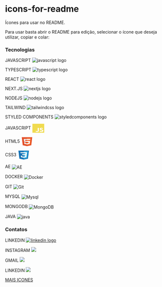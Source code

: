 # icons-for-readme
Ícones para usar no README.

Para usar basta abrir o README para edição, selecionar o ícone que deseja utilizar, copiar e colar:

### Tecnologias

JAVASCRIPT <img src="https://cdn.jsdelivr.net/gh/devicons/devicon/icons/javascript/javascript-original.svg" height="40" width="52" alt="javascript logo"  /><br>

TYPESCRIPT <img src="https://cdn.jsdelivr.net/gh/devicons/devicon/icons/typescript/typescript-original.svg" height="40" width="52" alt="typescript logo"  /><br>

REACT <img src="https://cdn.jsdelivr.net/gh/devicons/devicon/icons/react/react-original.svg" height="40" width="52" alt="react logo"/><br>

NEXT.JS <img src="https://cdn.jsdelivr.net/gh/devicons/devicon/icons/nextjs/nextjs-original.svg" height="40" width="52" color="white" alt="nextjs logo"/><br>

NODEJS <img src="https://cdn.jsdelivr.net/gh/devicons/devicon/icons/nodejs/nodejs-original.svg" height="40" width="52" alt="nodejs logo"/><br>

TAILWIND <img src="https://cdn.jsdelivr.net/gh/devicons/devicon/icons/tailwindcss/tailwindcss-plain.svg" height="40" width="52" alt="tailwindcss logo"/><br>

STYLED COMPONENTS <img src="https://cdn.worldvectorlogo.com/logos/styled-components-1.svg" height="40" width="52" alt="styledcomponents logo"/><br>

JAVASCRIPT <img align="center" alt="JS" height="30" width="40" src="https://raw.githubusercontent.com/devicons/devicon/master/icons/javascript/javascript-plain.svg"><br>

HTML5 <img align="center" alt="HTML" height="30" width="40" src="https://raw.githubusercontent.com/devicons/devicon/master/icons/html5/html5-original.svg"><br>

CSS3 <img align="center" alt="CSS" height="30" width="40" src="https://raw.githubusercontent.com/devicons/devicon/master/icons/css3/css3-original.svg"><br>

AE <img align="center" alt="AE" height="30" width="40" src="https://cdn.jsdelivr.net/gh/devicons/devicon/icons/aftereffects/aftereffects-original.svg" /><br>

DOCKER <img align="center" alt="Docker" height="30" width="40" src="https://cdn.jsdelivr.net/gh/devicons/devicon/icons/docker/docker-original.svg" /><br>

GIT <img align="center" alt="Git" height="30" width="40" src="https://cdn.jsdelivr.net/gh/devicons/devicon/icons/git/git-original.svg" /><br>

MYSQL <img align="center" alt="Mysql" height="30" width="40" src="https://cdn.jsdelivr.net/gh/devicons/devicon/icons/mysql/mysql-original.svg" /><br>

MONGODB <img align="center" alt="MongoDB" height="30" width="40" src="https://cdn.jsdelivr.net/gh/devicons/devicon/icons/mongodb/mongodb-original.svg" /><br>

JAVA <img align="center" alt="java" height="30" width="40"  src="https://cdn.jsdelivr.net/gh/devicons/devicon/icons/java/java-original.svg" />

### Contatos

LINKEDIN <a href="https://www.linkedin.com/in/???????" target="_blank"><img src="https://img.shields.io/static/v1?message=LinkedIn&logo=linkedin&label=&color=0077B5&logoColor=white&labelColor=&style=for-the-badge" height="35" alt="linkedin logo"/></a><br>

INSTAGRAM <a href="https://instagram.com/???????" target="_blank"><img src="https://img.shields.io/badge/-Instagram-%23E4405F?style=for-the-badge&logo=instagram&logoColor=white" target="_blank"></a><br>

GMAIL <a href = "mailto:?????@gmail.com"><img src="https://img.shields.io/badge/-Gmail-%23333?style=for-the-badge&logo=gmail&logoColor=white" target="_blank"></a><br>

LINKEDIN <a href="https://www.linkedin.com/in/??????" target="_blank"><img src="https://img.shields.io/badge/-LinkedIn-%230077B5?style=for-the-badge&logo=linkedin&logoColor=white" target="_blank"></a>

[MAIS ICONES](https://github.com/devicons/devicon/tree/v2.15.1/icons/)
